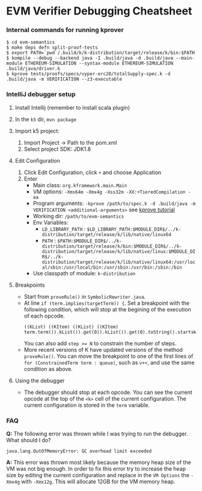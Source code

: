 # EVM Verifier Debugging Cheatsheet


### Internal commands for running kprover

```
$ cd evm-semantics
$ make deps defn split-proof-tests
$ export PATH=`pwd`/.build/k/k-distribution/target/release/k/bin:$PATH
$ kompile --debug --backend java -I .build/java -d .build/java --main-module ETHEREUM-SIMULATION --syntax-module ETHEREUM-SIMULATION .build/java/driver.k
$ kprove tests/proofs/specs/vyper-erc20/totalSupply-spec.k -d .build/java -m VERIFICATION --z3-executable
```


### IntelliJ debugger setup

1. Install Intellij (remember to install scala plugin)
1. In the `k5` dir, `mvn package`
1. Import k5 project:
   1. Import Project -> Path to the pom.xml
   2. Select project SDK: JDK1.8
1. Edit Configuration
   1. Click Edit Configuration, click `+` and choose Application
   2. Enter
      * Main class: `org.kframework.main.Main`
      * VM options: `-Xms64m -Xmx4g -Xss32m -XX:+TieredCompilation -ea`
      * Program arguments: `-kprove /path/to/spec.k -d .build/java -m VERIFICATION <additional-arguments>` see [kprove tutorial](https://github.com/runtimeverification/verified-smart-contracts/blob/master/resources/kprove-tutorial.md)
      * Working dir: `/path/to/evm-semantics`
      * Env Variables:
        * `LD_LIBRARY_PATH` : `$LD_LIBRARY_PATH:$MODULE_DIR$/../k-distribution/target/release/k/lib/native/linux64`
        * `PATH`            : `$PATH:$MODULE_DIR$/../k-distribution/target/release/k/bin:$MODULE_DIR$/../k-distribution/target/release/k/lib/native/linux:$MODULE_DIR$/../k-distribution/target/release/k/lib/native/linux64:/usr/local/sbin:/usr/local/bin:/usr/sbin:/usr/bin:/sbin:/bin`
      * Use classpath of module: `k-distribution`

1. Breakpoints
   * Start from `proveRule()` in `SymbolicRewriter.java`.
   * At line `if (term.implies(targetTerm)) {`.
     Set a breakpoint with the following condition, which will stop at the begining of the execution of each opcode.
     ```
     ((KList) ((KItem) ((KList) ((KItem) term.term()).kList()).get(0)).kList()).get(0).toString().startsWith("#KSequence(#exec[_]")
     ```
     You can also add `step >= N` to constrain the number of steps.
   * More recent versions of K have updated versions of the method `proveRule()`. You can move the breakpoint to one of the first lines of `for (ConstrainedTerm term : queue)`, such as `v++`, and use the same condition as above.
2. Using the debugger
   * The debugger should stop at each opcode. You can see the current opcode at the top of the `<k>` cell of the current configuration. The current configuration is stored in the `term` variable.

### FAQ
**Q:** The following error was thrown while I was trying to run the debugger. What should I do?
```
java.lang.OutOfMemoryError: GC overhead limit exceeded
```
**A:** This error was thrown most likely because the memory heap size of the VM was not big enough. In order to fix this error try to increase the heap size by editing the current configuration and replace in the `VM Options` the `-Xmx4g` with `-Xmx12g`. This will allocate 12GB for the VM memory heap.